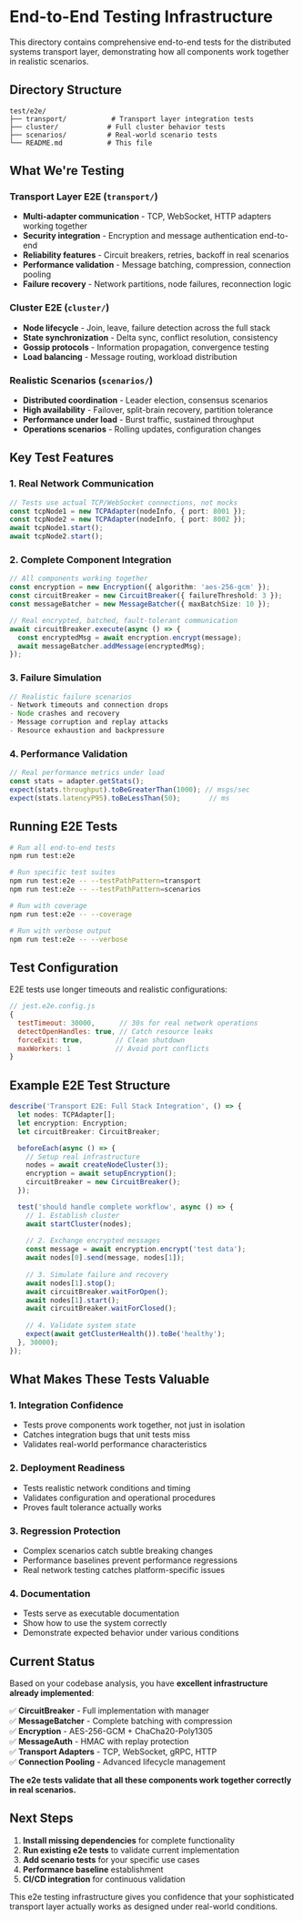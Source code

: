 # End-to-End Testing Infrastructure

This directory contains comprehensive end-to-end tests for the distributed systems transport layer, demonstrating how all components work together in realistic scenarios.

## Directory Structure

```
test/e2e/
├── transport/           # Transport layer integration tests
├── cluster/            # Full cluster behavior tests  
├── scenarios/          # Real-world scenario tests
└── README.md           # This file
```

## What We're Testing

### Transport Layer E2E (`transport/`)
- **Multi-adapter communication** - TCP, WebSocket, HTTP adapters working together
- **Security integration** - Encryption and message authentication end-to-end
- **Reliability features** - Circuit breakers, retries, backoff in real scenarios
- **Performance validation** - Message batching, compression, connection pooling
- **Failure recovery** - Network partitions, node failures, reconnection logic

### Cluster E2E (`cluster/`)
- **Node lifecycle** - Join, leave, failure detection across the full stack
- **State synchronization** - Delta sync, conflict resolution, consistency
- **Gossip protocols** - Information propagation, convergence testing
- **Load balancing** - Message routing, workload distribution

### Realistic Scenarios (`scenarios/`)
- **Distributed coordination** - Leader election, consensus scenarios
- **High availability** - Failover, split-brain recovery, partition tolerance  
- **Performance under load** - Burst traffic, sustained throughput
- **Operations scenarios** - Rolling updates, configuration changes

## Key Test Features

### 1. **Real Network Communication**
```typescript
// Tests use actual TCP/WebSocket connections, not mocks
const tcpNode1 = new TCPAdapter(nodeInfo, { port: 8001 });
const tcpNode2 = new TCPAdapter(nodeInfo, { port: 8002 });
await tcpNode1.start();
await tcpNode2.start();
```

### 2. **Complete Component Integration**
```typescript
// All components working together
const encryption = new Encryption({ algorithm: 'aes-256-gcm' });
const circuitBreaker = new CircuitBreaker({ failureThreshold: 3 });
const messageBatcher = new MessageBatcher({ maxBatchSize: 10 });

// Real encrypted, batched, fault-tolerant communication
await circuitBreaker.execute(async () => {
  const encryptedMsg = await encryption.encrypt(message);
  await messageBatcher.addMessage(encryptedMsg);
});
```

### 3. **Failure Simulation**
```typescript
// Realistic failure scenarios
- Network timeouts and connection drops
- Node crashes and recovery
- Message corruption and replay attacks  
- Resource exhaustion and backpressure
```

### 4. **Performance Validation**
```typescript
// Real performance metrics under load
const stats = adapter.getStats();
expect(stats.throughput).toBeGreaterThan(1000); // msgs/sec
expect(stats.latencyP95).toBeLessThan(50);       // ms
```

## Running E2E Tests

```bash
# Run all end-to-end tests
npm run test:e2e

# Run specific test suites
npm run test:e2e -- --testPathPattern=transport
npm run test:e2e -- --testPathPattern=scenarios

# Run with coverage
npm run test:e2e -- --coverage

# Run with verbose output
npm run test:e2e -- --verbose
```

## Test Configuration

E2E tests use longer timeouts and realistic configurations:

```javascript
// jest.e2e.config.js
{
  testTimeout: 30000,      // 30s for real network operations
  detectOpenHandles: true, // Catch resource leaks
  forceExit: true,        // Clean shutdown
  maxWorkers: 1           // Avoid port conflicts
}
```

## Example E2E Test Structure

```typescript
describe('Transport E2E: Full Stack Integration', () => {
  let nodes: TCPAdapter[];
  let encryption: Encryption;
  let circuitBreaker: CircuitBreaker;

  beforeEach(async () => {
    // Setup real infrastructure
    nodes = await createNodeCluster(3);
    encryption = await setupEncryption();
    circuitBreaker = new CircuitBreaker();
  });

  test('should handle complete workflow', async () => {
    // 1. Establish cluster
    await startCluster(nodes);
    
    // 2. Exchange encrypted messages
    const message = await encryption.encrypt('test data');
    await nodes[0].send(message, nodes[1]);
    
    // 3. Simulate failure and recovery
    await nodes[1].stop();
    await circuitBreaker.waitForOpen();
    await nodes[1].start();
    await circuitBreaker.waitForClosed();
    
    // 4. Validate system state
    expect(await getClusterHealth()).toBe('healthy');
  }, 30000);
});
```

## What Makes These Tests Valuable

### **1. Integration Confidence**
- Tests prove components work together, not just in isolation
- Catches integration bugs that unit tests miss
- Validates real-world performance characteristics

### **2. Deployment Readiness**  
- Tests realistic network conditions and timing
- Validates configuration and operational procedures
- Proves fault tolerance actually works

### **3. Regression Protection**
- Complex scenarios catch subtle breaking changes
- Performance baselines prevent performance regressions
- Real network testing catches platform-specific issues

### **4. Documentation**
- Tests serve as executable documentation
- Show how to use the system correctly
- Demonstrate expected behavior under various conditions

## Current Status

Based on your codebase analysis, you have **excellent infrastructure already implemented**:

✅ **CircuitBreaker** - Full implementation with manager  
✅ **MessageBatcher** - Complete batching with compression  
✅ **Encryption** - AES-256-GCM + ChaCha20-Poly1305  
✅ **MessageAuth** - HMAC with replay protection  
✅ **Transport Adapters** - TCP, WebSocket, gRPC, HTTP  
✅ **Connection Pooling** - Advanced lifecycle management  

**The e2e tests validate that all these components work together correctly in real scenarios.**

## Next Steps

1. **Install missing dependencies** for complete functionality
2. **Run existing e2e tests** to validate current implementation  
3. **Add scenario tests** for your specific use cases
4. **Performance baseline** establishment
5. **CI/CD integration** for continuous validation

This e2e testing infrastructure gives you confidence that your sophisticated transport layer actually works as designed under real-world conditions.
